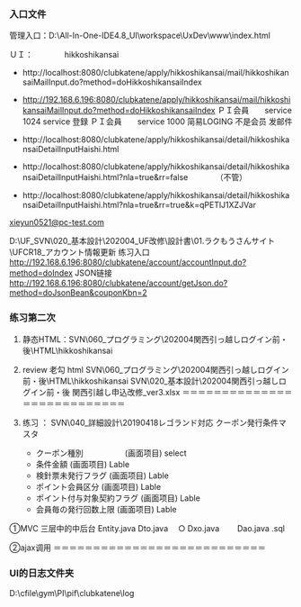 
### 入口文件
管理入口：D:\All-In-One-IDE4.8_UI\workspace\UxDev\www\index.html


ＵＩ：　　　　hikkoshikansai

+ http://localhost:8080/clubkatene/apply/hikkoshikansai/mail/hikkoshikansaiMailInput.do?method=doHikkoshikansaiIndex	
+ http://192.168.6.196:8080/clubkatene/apply/hikkoshikansai/mail/hikkoshikansaiMailInput.do?method=doHikkoshikansaiIndex
ＰＩ会員　　service 1024        service 登録
ＰＩ会員　　service 1000    简易LOGING
不是会员         发邮件
+ http://localhost:8080/clubkatene/apply/hikkoshikansai/detail/hikkoshikansaiDetailInputHaishi.html	

+ http://localhost:8080/clubkatene/apply/hikkoshikansai/detail/hikkoshikansaiDetailInputHaishi.html?nla=true&rr=false　　　　（不管）
　　
+ http://localhost:8080/clubkatene/apply/hikkoshikansai/detail/hikkoshikansaiDetailInputHaishi.html?nla=true&rr=true&k=qPETlJ1XZJVar

xieyun0521@pc-test.com

D:\UF_SVN\020_基本設計\202004_UF改修\設計書\01.ラクもうさんサイト\UFCR18_アカウント情報更新
练习入口
http://192.168.6.196:8080/clubkatene/account/accountInput.do?method=doIndex
JSON链接
http://192.168.6.196:8080/clubkatene/account/getJson.do?method=doJsonBean&couponKbn=2

### 练习第二次
1. 静态HTML：SVN\060_プログラミング\202004関西引っ越しログイン前・後\HTML\hikkoshikansai

2.  review  老勾  html    SVN\060_プログラミング\202004関西引っ越しログイン前・後\HTML\hikkoshikansai
SVN\020_基本設計\202004関西引っ越しログイン前・後   関西引越し申込改修_ver3.xlsx
＝＝＝＝＝＝＝＝＝＝＝＝＝＝＝＝＝＝＝＝＝＝＝＝＝＝＝
3. 练习  ：
SVN\040_詳細設計\20190418レゴランド対応
クーポン発行条件マスタ
    + クーポン種別　　　　　          (画面项目)  select
    + 条件金額                       (画面项目)  Lable
    + 検針票未発行フラグ              (画面项目)  Lable
    + ポイント会員区分                (画面项目)  Lable
    + ポイント付与対象契約フラグ       (画面项目)  Lable
    + 会員毎の発行回数上限             (画面项目)  Lable

①MVC  三层中的中后台
         Entity.java
         Dto.java       　○
         Dxo.java　　
         Dao.java
        .sql

②ajax调用
＝＝＝＝＝＝＝＝＝＝＝＝＝＝＝＝＝＝＝＝＝＝＝＝＝＝＝

### UI的日志文件夹

D:\cfile\gym\PI\pif\clubkatene\log